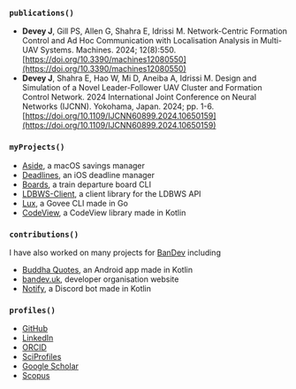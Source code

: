 ### `publications()`

- **Devey J**, Gill PS, Allen G, Shahra E, Idrissi M. Network-Centric Formation Control and Ad Hoc Communication with Localisation Analysis in Multi-UAV Systems. Machines. 2024; 12(8):550. [https://doi.org/10.3390/machines12080550](https://doi.org/10.3390/machines12080550)
- **Devey J**, Shahra E, Hao W, Mi D, Aneiba A, Idrissi M. Design and Simulation of a Novel Leader-Follower UAV Cluster and Formation Control Network. 2024 International Joint Conference on Neural Networks (IJCNN). Yokohama, Japan. 2024; pp. 1-6. [https://doi.org/10.1109/IJCNN60899.2024.10650159](https://doi.org/10.1109/IJCNN60899.2024.10650159)

### `myProjects()`
- [Aside](https://github.com/jackdevey/aside), a macOS savings manager
- [Deadlines](https://github.com/jackdevey/deadlines), an iOS deadline manager
- [Boards](https://github.com/jackdevey/boards), a train departure board CLI
- [LDBWS-Client](https://github.com/jackdevey/ldbws-client), a client library for the LDBWS API
- [Lux](https://github.com/jackdevey/lux), a Govee CLI made in Go
- [CodeView](https://github.com/jackdevey/codeview), a CodeView library made in Kotlin

### `contributions()`
I have also worked on many projects for [BanDev](https://github.com/bandev) including
- [Buddha Quotes](https://github.com/bandev/buddha-quotes), an Android app made in Kotlin
- [bandev.uk](https://bandev.uk), developer organisation website
- [Notify](https://github.com/bandev/notify), a Discord bot made in Kotlin

### `profiles()`
- [GitHub](https://github.com/jackdevey/)
- [LinkedIn](https://linkedin.com/in/jackdevey/)
- [ORCID](https://orcid.org/0009-0002-9513-2817)
- [SciProfiles](https://sciprofiles.com/profile/jack-devey)
- [Google Scholar](https://scholar.google.com/citations?user=qlmvj88AAAAJ)
- [Scopus](https://www.scopus.com/authid/detail.uri?authorId=58752639500)
